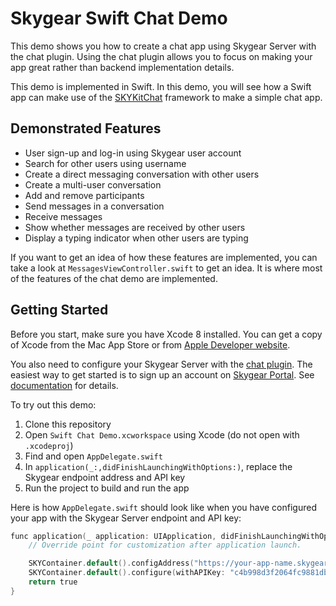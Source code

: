 # Skygear Swift Chat Demo

This demo shows you how to create a chat app using Skygear Server with the chat
plugin. Using the chat plugin allows you to focus on making your app great
rather than backend implementation details.

This demo is implemented in Swift. In this demo, you will see how a Swift
app can make use of the [SKYKitChat](https://github.com/skygeario/chat-SDK-iOS)
framework to make a simple chat app.

## Demonstrated Features

* User sign-up and log-in using Skygear user account
* Search for other users using username
* Create a direct messaging conversation with other users
* Create a multi-user conversation
* Add and remove participants
* Send messages in a conversation
* Receive messages
* Show whether messages are received by other users
* Display a typing indicator when other users are typing

If you want to get an idea of how these features are implemented, you can
take a look at `MessagesViewController.swift` to get an idea. It is where
most of the features of the chat demo are implemented.

## Getting Started

Before you start, make sure you have Xcode 8 installed. You can get
a copy of Xcode from the Mac App Store or from [Apple Developer
website](https://developer.apple.com/).

You also need to configure your Skygear Server with the [chat
plugin](https://github.com/SkygearIO/chat/). The easiest way to get started
is to sign up an account on [Skygear Portal](https://portal.skygear.io/). See
[documentation](https://docs.skygear.io/) for details.

To try out this demo:

1. Clone this repository
2. Open `Swift Chat Demo.xcworkspace` using Xcode (do not open with
   `.xcodeproj`)
3. Find and open `AppDelegate.swift`
4. In `application(_:,didFinishLaunchingWithOptions:)`, replace the Skygear
   endpoint address and API key
5. Run the project to build and run the app

Here is how `AppDelegate.swift` should look like when you have configured
your app with the Skygear Server endpoint and API key:

```objective-c
func application(_ application: UIApplication, didFinishLaunchingWithOptions launchOptions: [UIApplicationLaunchOptionsKey: Any]?) -> Bool {
    // Override point for customization after application launch.

    SKYContainer.default().configAddress("https://your-app-name.skygeario.com")
    SKYContainer.default().configure(withAPIKey: "c4b998d3f2064fc9881db8822fbcd5d7")
    return true
}
```
